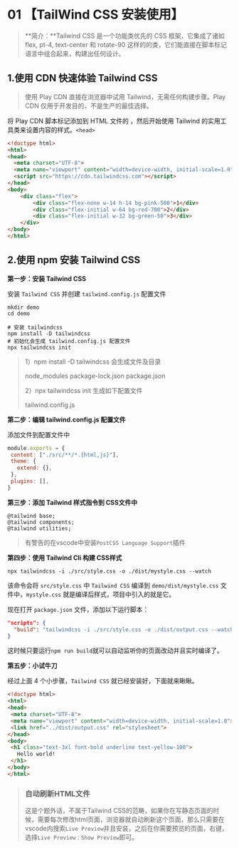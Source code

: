 # 01 【TailWind CSS 安装使用】

> **简介：**Tailwind CSS 是一个功能类优先的 CSS 框架，它集成了诸如 flex, pt-4, text-center 和 rotate-90 这样的的类，它们能直接在脚本标记语言中组合起来，构建出任何设计。

## 1.使用 CDN 快速体验 Tailwind CSS

> 使用 Play CDN 直接在浏览器中试用 Tailwind，无需任何构建步骤。Play CDN 仅用于开发目的，不是生产的最佳选择。

将 Play CDN 脚本标记添加到 HTML 文件的 ，然后开始使用 Tailwind 的实用工具类来设置内容的样式。`<head>`

```html
<!doctype html>
<html>
<head>
  <meta charset="UTF-8">
  <meta name="viewport" content="width=device-width, initial-scale=1.0">
  <script src="https://cdn.tailwindcss.com"></script>
</head>
<body>
    <div class="flex">
        <div class="flex-none w-14 h-14 bg-pink-500">1</div>
        <div class="flex-initial w-64 bg-red-700">2</div>
        <div class="flex-initial w-32 bg-green-50">3</div>
    </div>
</body>
</html>
```

## 2.使用 npm 安装 Tailwind CSS

**第一步：安装 Tailwind CSS**

安装 `Tailwind CSS` 并创建 `tailwind.config.js` 配置文件

```shell
mkdir demo
cd demo

# 安装 tailwindcss
npm install -D tailwindcss
# 初始化会生成 tailwind.config.js 配置文件
npx tailwindcss init
```

> 1）npm install -D tailwindcss 会生成文件及目录
>
> node_modules package-lock.json package.json
>
> 
>
> 2）npx tailwindcss init 生成如下配置文件
>
> tailwind.config.js

**第二步：编辑 tailwind.config.js 配置文件**

添加文件到配置文件中

```js
module.exports = {
 content: ["./src/**/*.{html,js}"],
 theme: {
   extend: {},
 },
 plugins: [],
}
```

**第三步：添加 Tailwind 样式指令到 CSS文件中**

```
@tailwind base;
@tailwind components;
@tailwind utilities;
```

> 有警告的在vscode中安装`PostCSS Language Support`插件

**第四步：使用 Tailwind Cli 构建 CSS样式**

```shell
npx tailwindcss -i ./src/style.css -o ./dist/mystyle.css --watch
```

该命令会将 `src/style.css` 中 `Tailwind CSS` 编译到 `demo/dist/mystyle.css` 文件中，`mystyle.css` 就是编译后样式，项目中引入的就是它。

现在打开 `package.json` 文件，添加以下运行脚本：

```json
"scripts": {
  "build": "tailwindcss -i ./src/style.css -o ./dist/output.css --watch"
}
```

这时候只要运行`npm run build`就可以自动监听你的页面改动并且实时编译了。

**第五步：小试牛刀**

经过上面 4 个小步骤，`Tailwind CSS` 就已经安装好，下面就来瞅瞅。

```html
<!doctype html>
<html>
<head>
 <meta charset="UTF-8">
 <meta name="viewport" content="width=device-width, initial-scale=1.0">
 <link href="../dist/output.css" rel="stylesheet">
</head>
<body>
 <h1 class="text-3xl font-bold underline text-yellow-100">
   Hello world!
 </h1>
</body>
</html>
```

> ### 自动刷新HTML文件
>
> 这是个题外话，不属于Tailwind CSS的范畴，如果你在写静态页面的时候，需要每次修改html页面，浏览器就自动刷新这个页面，那么只需要在vscode内搜索`Live Preview`并且安装，之后在你需要预览的页面，右键，选择`Live Preview：Show Preview`即可。